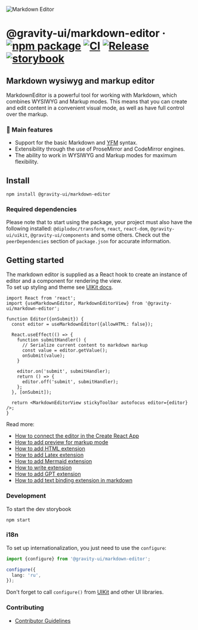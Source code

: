 ![Markdown Editor](https://github.com/user-attachments/assets/0b4e5f65-54cf-475f-9c68-557a4e9edb46)

# @gravity-ui/markdown-editor &middot; [![npm package](https://img.shields.io/npm/v/@gravity-ui/markdown-editor)](https://www.npmjs.com/package/@gravity-ui/markdown-editor) [![CI](https://img.shields.io/github/actions/workflow/status/gravity-ui/markdown-editor/ci.yml?branch=main&label=CI)](https://github.com/gravity-ui/markdown-editor/actions/workflows/ci.yml?query=branch:main) [![Release](https://img.shields.io/github/actions/workflow/status/gravity-ui/markdown-editor/release.yml?branch=main&label=Release)](https://github.com/gravity-ui/markdown-editor/actions/workflows/release.yml?query=branch:main) [![storybook](https://img.shields.io/badge/Storybook-deployed-ff4685)](https://preview.gravity-ui.com/md-editor/)

## Markdown wysiwyg and markup editor

MarkdownEditor is a powerful tool for working with Markdown, which combines WYSIWYG and Markup modes. This means that you can create and edit content in a convenient visual mode, as well as have full control over the markup.

### 🔧 Main features

- Support for the basic Markdown and [YFM](https://ydocs.tech) syntax.
- Extensibility through the use of ProseMirror and CodeMirror engines.
- The ability to work in WYSIWYG and Markup modes for maximum flexibility.

## Install

```shell
npm install @gravity-ui/markdown-editor
```

### Required dependencies

Please note that to start using the package, your project must also have the following installed: `@diplodoc/transform`, `react`, `react-dom`, `@gravity-ui/uikit`, `@gravity-ui/components` and some others. Check out the `peerDependencies` section of `package.json` for accurate information.

## Getting started

The markdown editor is supplied as a React hook to create an instance of editor and a component for rendering the view.\
To set up styling and theme see [UIKit docs](https://github.com/gravity-ui/uikit?tab=readme-ov-file#styles).

```tsx
import React from 'react';
import {useMarkdownEditor, MarkdownEditorView} from '@gravity-ui/markdown-editor';

function Editor({onSubmit}) {
  const editor = useMarkdownEditor({allowHTML: false});

  React.useEffect(() => {
    function submitHandler() {
      // Serialize current content to markdown markup
      const value = editor.getValue();
      onSubmit(value);
    }

    editor.on('submit', submitHandler);
    return () => {
      editor.off('submit', submitHandler);
    };
  }, [onSubmit]);

  return <MarkdownEditorView stickyToolbar autofocus editor={editor} />;
}
```
Read more:
- [How to connect the editor in the Create React App](https://preview.gravity-ui.com/md-editor/?path=/docs/docs-getting-started-create-react-app--docs)
- [How to add preview for markup mode](https://preview.gravity-ui.com/md-editor/?path=/docs/docs-getting-started-preview--docs)
- [How to add HTML extension](https://preview.gravity-ui.com/md-editor/?path=/docs/docs-extensions-html-block--docs)
- [How to add Latex extension](https://preview.gravity-ui.com/md-editor/?path=/docs/docs-extensions-latex-extension--docs)
- [How to add Mermaid extension](https://preview.gravity-ui.com/md-editor/?path=/docs/docs-extensions-mermaid-extension--docs)
- [How to write extension](https://preview.gravity-ui.com/md-editor/?path=/docs/docs-develop-extension-creation--docs)
- [How to add GPT extension](https://preview.gravity-ui.com/md-editor/?path=/docs/docs-extensions-gpt--docs)
- [How to add text binding extension in markdown](https://preview.gravity-ui.com/md-editor/?path=/docs/docs-develop-extension-with-popup--docs)

### Development
To start the dev storybook

```shell
npm start
```


### i18n

To set up internationalization, you just need to use the `configure`:

```typescript
import {configure} from '@gravity-ui/markdown-editor';

configure({
  lang: 'ru',
});
```

Don't forget to call `configure()` from [UIKit](https://github.com/gravity-ui/uikit?tab=readme-ov-file#i18n) and other UI libraries.

### Contributing

- [Contributor Guidelines](https://preview.gravity-ui.com/md-editor/?path=/docs/docs-contributing--docs)
